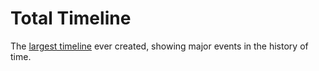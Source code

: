 <!--
  id: 2628
  slug: total-timeline
  type: fortpolio
  categories: JavaScript, front end, 3D, HTML/CSS, open source, illustration, graphic design, interaction design, backend, mobile
  tags: 3D, API, CSS, HTML, JavaScript, Perlin Noise, Grunt, illustration, interaction design, cool shit
  clients: 
  collaboration: 
  prizes: 
  images: 
  inCv: true
  inPortfolio: false
  dateFrom: 2014-08-01
  dateTo: 2014-10-31
-->

# Total Timeline

The [largest timeline](https://totaltimeline.org/) ever created, showing major events in the history of time.